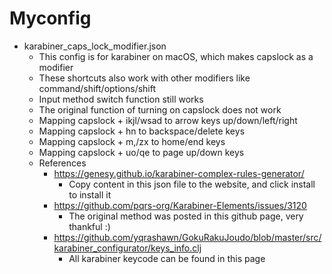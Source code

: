 # Myconfig

- karabiner_caps_lock_modifier.json
  - This config is for karabiner on macOS, which makes capslock as a modifier
  - These shortcuts also work with other modifiers like command/shift/options/shift
  - Input method switch function still works
  - The original function of turning on capslock does not work
  - Mapping capslock + ikjl/wsad to arrow keys up/down/left/right
  - Mapping capslock + hn to backspace/delete keys
  - Mapping capslock + m,/zx to home/end keys
  - Mapping capslock + uo/qe to page up/down keys
  - References
    - https://genesy.github.io/karabiner-complex-rules-generator/
      - Copy content in this json file to the website, and click install to install it
    - https://github.com/pqrs-org/Karabiner-Elements/issues/3120
      - The original method was posted in this github page, very thankful :)
    - https://github.com/yqrashawn/GokuRakuJoudo/blob/master/src/karabiner_configurator/keys_info.clj
      - All karabiner keycode can be found in this page